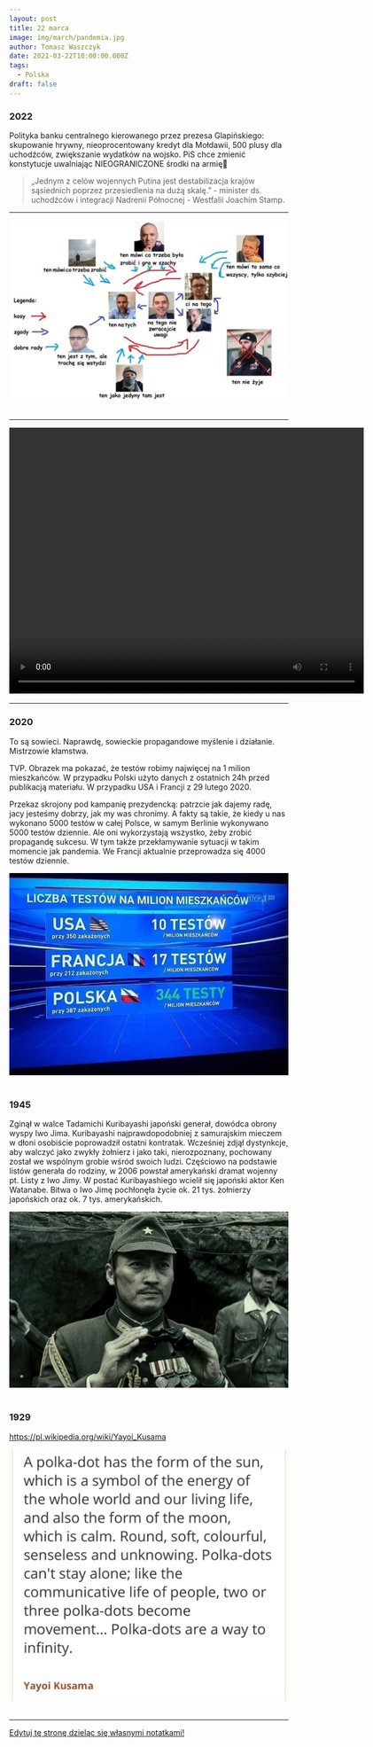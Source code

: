 ```yaml
---
layout: post
title: 22 marca
image: img/march/pandemia.jpg
author: Tomasz Waszczyk
date: 2021-03-22T10:00:00.000Z
tags:
  - Polska
draft: false
---
```


### 2022

Polityka banku centralnego kierowanego przez prezesa Glapińskiego: skupowanie hrywny, nieoprocentowany kredyt dla Mołdawii, 500 plusy dla uchodźców, zwiększanie wydatków na wojsko. PiS chce zmienić konstytucje uwalniając NIEOGRANICZONE środki na armię🤯

> „Jednym z celów wojennych Putina jest destabilizacja krajów sąsiednich poprzez przesiedlenia na dużą skalę.” - minister ds. uchodźców i integracji Nadrenii Północnej - Westfalii Joachim Stamp.

---

<img src="./img/march/eksperci.jpeg"><br><br>

---

<video width="640" height="480" controls>
<source src="./movies/march/slovakia.mp4" type="video/mp4">
Your browser does not support the video tag.
</video>

---

### 2020

To są sowieci. Naprawdę, sowieckie propagandowe myślenie i działanie. Mistrzowie kłamstwa.

TVP.
Obrazek ma pokazać, że testów robimy najwięcej na 1 milion mieszkańców.
W przypadku Polski użyto danych z ostatnich 24h przed publikacją materiału. W przypadku USA i Francji z 29 lutego 2020.

Przekaz skrojony pod kampanię prezydencką: patrzcie jak dajemy radę, jacy jesteśmy dobrzy, jak my was chronimy. A fakty są takie, że kiedy u nas wykonano 5000 testów w całej Polsce, w samym Berlinie wykonywano 5000 testów dziennie. Ale oni wykorzystają wszystko, żeby zrobić propagandę sukcesu. W tym także przekłamywanie sytuacji w takim momencie jak pandemia. We Francji aktualnie przeprowadza się 4000 testów dziennie.

<img src="./img/march/pandemia.jpg"/><br><br>

### 1945

Zginął w walce Tadamichi Kuribayashi japoński generał, dowódca obrony wyspy Iwo Jima.
Kuribayashi najprawdopodobniej z samurajskim mieczem w dłoni osobiście poprowadził ostatni kontratak. Wcześniej zdjął dystynkcje, aby walczyć jako zwykły żołnierz i jako taki, nierozpoznany, pochowany został we wspólnym grobie wśród swoich ludzi.
Częściowo na podstawie listów generała do rodziny, w 2006 powstał amerykański dramat wojenny pt. Listy z Iwo Jimy. W postać Kuribayashiego wcielił się japoński aktor Ken Watanabe. Bitwa o Iwo Jimę pochłonęła życie ok. 21 tys. żołnierzy japońskich oraz ok. 7 tys. amerykańskich.

<img src="./img/march/tadamichi.jpg"><br><br>

### 1929

https://pl.wikipedia.org/wiki/Yayoi_Kusama

<img src="./img/march/polkadot.jpeg"><br><br>

---

<a href="https://github.com/TomaszWaszczyk/historia.waszczyk.com/edit/master/src/content/march-22.md" target="_blank">Edytuj tę stronę dzieląc się własnymi notatkami!</a>
